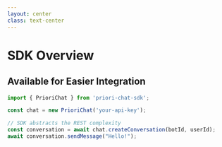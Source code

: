 ```yaml
---
layout: center
class: text-center
---
```


# SDK Overview

<div class="mt-8">

## Available for Easier Integration


```javascript
import { PrioriChat } from 'priori-chat-sdk';

const chat = new PrioriChat('your-api-key');

// SDK abstracts the REST complexity
const conversation = await chat.createConversation(botId, userId);
await conversation.sendMessage("Hello!");
```


</div>
